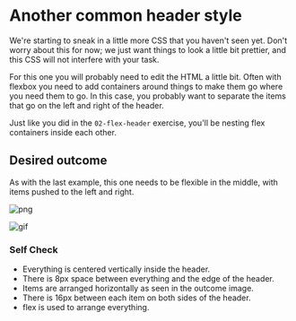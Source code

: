 # Another common header style

We're starting to sneak in a little more CSS that you haven't seen yet. Don't
worry about this for now; we just want things to look a little bit prettier, and
this CSS will not interfere with your task.

For this one you will probably need to edit the HTML a little bit. Often with
flexbox you need to add containers around things to make them go where you need
them to go. In this case, you probably want to separate the items that go on the
left and right of the header.

Just like you did in the `02-flex-header` exercise, you'll be nesting flex
containers inside each other.

## Desired outcome

As with the last example, this one needs to be flexible in the middle, with
items pushed to the left and right.

![png](./desired-outcome.png)

![gif](./desired-outcome.gif)

### Self Check

- Everything is centered vertically inside the header.
- There is 8px space between everything and the edge of the header.
- Items are arranged horizontally as seen in the outcome image.
- There is 16px between each item on both sides of the header.
- flex is used to arrange everything.

